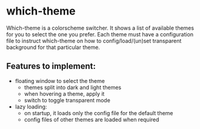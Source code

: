 # which-theme
Which-theme is a colorscheme switcher. It shows a list of available themes for you to select the one you prefer.
Each theme must have a configuration file to instruct which-theme on how to config/load/(un)set transparent background for that particular theme.

## Features to implement:
- floating window to select the theme
  - themes split into dark and light themes
  - when hovering a theme, apply it
  - switch to toggle transparent mode
- lazy loading: 
  - on startup, it loads only the config file for the default theme
  - config files of other themes are loaded when required

